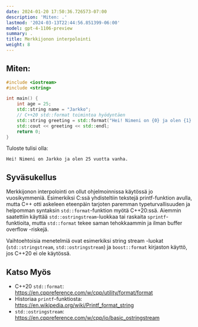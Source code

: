 ```yaml
---
date: 2024-01-20 17:50:36.726573-07:00
description: 'Miten: .'
lastmod: '2024-03-13T22:44:56.851399-06:00'
model: gpt-4-1106-preview
summary: .
title: Merkkijonon interpolointi
weight: 8
---
```


## Miten:
```C++
#include <iostream>
#include <string>

int main() {
    int age = 25;
    std::string name = "Jarkko";
    // C++20 std::format toimintoa hyödyntäen
    std::string greeting = std::format("Hei! Nimeni on {0} ja olen {1} vuotta vanha.", name, age);
    std::cout << greeting << std::endl;
    return 0;
}
```
Tuloste tulisi olla:
```
Hei! Nimeni on Jarkko ja olen 25 vuotta vanha.
```

## Syväsukellus
Merkkijonon interpolointi on ollut ohjelmoinnissa käytössä jo vuosikymmeniä. Esimerkiksi C:ssä yhdisteltiin tekstejä printf-funktion avulla, mutta C++ otti askeleen eteenpäin tarjoten paremman typeturvallisuuden ja helpomman syntaksin `std::format`-funktion myötä C++20:ssä. Aiemmin saatettiin käyttää `std::ostringstream`-luokkaa tai raskaita `sprintf`-funktioita, mutta `std::format` tekee saman tehokkaammin ja ilman buffer overflow -riskejä. 

Vaihtoehtoisia menetelmiä ovat esimerkiksi string stream -luokat (`std::stringstream`, `std::ostringstream`) ja `boost::format` kirjaston käyttö, jos C++20 ei ole käytössä.

## Katso Myös
- C++20 `std::format`: https://en.cppreference.com/w/cpp/utility/format/format
- Historiaa `printf`-funktiosta: https://en.wikipedia.org/wiki/Printf_format_string
- `std::ostringstream`: https://en.cppreference.com/w/cpp/io/basic_ostringstream
